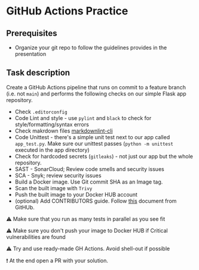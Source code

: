# GitHub Actions Practice

## Prerequisites

- Organize your git repo to follow the guidelines provides in the presentation

## Task description

Create a GitHub Actions pipeline that runs on commit to a feature branch (i.e. not `main`) and performs the following checks on our simple Flask app repository.

- Check `.editorconfig`
- Code Lint and style - use `pylint` and `black` to check for style/formatting/syntax errors
- Check makrdown files [markdownlint-cli](https://www.npmjs.com/package/cli-markdown)
- Code Unittest - there's a simple unit test next to our app called `app_test.py`. Make sure our unittest passes (`python -m unittest` executed in the app directory)
- Check for hardcoded secrets (`gitleaks`) - not just our app but the whole repository.
- SAST - SonarCloud; Review code smells and security issues
- SCA - Snyk; review security issues
- Build a Docker image. Use Git commit SHA as an Image tag.
- Scan the built image with `Trivy`
- Push the built image to your Docker HUB account
- (optional) Add CONTRIBUTORS guide. Follow [this](https://docs.github.com/en/communities/setting-up-your-project-for-healthy-contributions/setting-guidelines-for-repository-contributors) document from GitHUb.

:warning: Make sure that you run as many tests in parallel as you see fit

:warning: Make sure you don't push your image to Docker HUB if Critical vulnerabilities are found

:warning: Try and use ready-made GH Actions. Avoid shell-out if possible

:exclamation: At the end open a PR with your solution.
